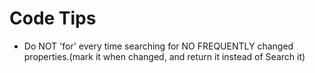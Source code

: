 # Code Tips

- Do NOT 'for' every time searching for NO FREQUENTLY  changed properties.(mark it when changed, and return it instead of Search it)
